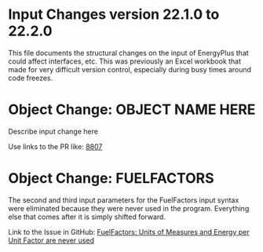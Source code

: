 Input Changes version 22.1.0 to 22.2.0
=============

This file documents the structural changes on the input of EnergyPlus that could affect interfaces, etc.
This was previously an Excel workbook that made for very difficult version control, especially during busy times around code freezes.

# Object Change: OBJECT NAME HERE

Describe input change here

Use links to the PR like: [8807](https://github.com/NREL/EnergyPlus/pull/8985)

# Object Change: FUELFACTORS

The second and third input parameters for the FuelFactors input syntax were eliminated because they were never used in the program.  Everything else that comes after it is simply shifted forward.

Link to the Issue in GitHub: [FuelFactors: Units of Measures and Energy per Unit Factor are never used](https://github.com/NREL/EnergyPlus/issues/9493)